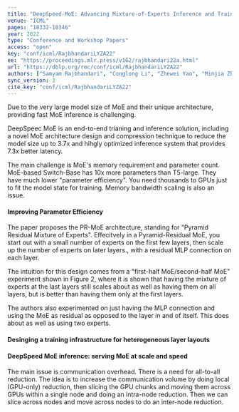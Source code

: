 ```yaml
---
title: "DeepSpeed-MoE: Advancing Mixture-of-Experts Inference and Training to Power Next-Generation AI Scale."
venue: "ICML"
pages: "18332-18346"
year: 2022
type: "Conference and Workshop Papers"
access: "open"
key: "conf/icml/RajbhandariLYZA22"
ee: "https://proceedings.mlr.press/v162/rajbhandari22a.html"
url: "https://dblp.org/rec/conf/icml/RajbhandariLYZA22"
authors: ["Samyam Rajbhandari", "Conglong Li", "Zhewei Yao", "Minjia Zhang", "Reza Yazdani Aminabadi", "Ammar Ahmad Awan", "Jeff Rasley", "Yuxiong He"]
sync_version: 3
cite_key: "conf/icml/RajbhandariLYZA22"
---
```

Due to the very large model size of MoE and their unique architecture, providing fast MoE inference is challenging.

DeepSpeec MoE is an end-to-end trianing and inference solution, including a novel MoE architecture design and compression technique to reduce the model size up to 3.7x and hihgly optimized inference system that provides 7.3x better latency.

The main challenge is MoE's memory requirement and parameter count. MoE-based Switch-Base has 10x more parameters than T5-large. They have much lower "parameter efficiency". You need thousands to GPUs just to fit the model state for training. Memory bandwidth scaling is also an issue.

#### Improving Parameter Efficiency

The paper proposes the PR-MoE architecture, standing for "Pyramid Residual Mixture of Experts". Effecitvely in a Pyramid-Residual MoE, you start out with a small number of experts on the first few layers, then scale up the number of experts on later layers., with a residual MLP connection on each layer.

The intuition for this design comes from a "first-half MoE/second-half MoE" experiment shown in Figure 2, where it is shown that having the mixture of experts at the last layers still scales about as well as having them on all layers, but is better than having them only at the first layers.

The authors also experimented on just having the MLP connection and using the MoE as residual as opposed to the layer in and of itself. This does about as well as using two experts.

#### Desinging a training infrastructure for heterogeneous layer layouts

#### DeepSpeed MoE inference: serving MoE at scale and speed

The main issue is communication overhead. There is a need for all-to-all reduction. The idea is to increase the communication volume by doing local (GPU-only) reduction, then slicing the GPU chunks and moving them across GPUs within a single node and doing an intra-node reduction. Then we can slice across nodes and move across nodes to do an inter-node reduction.